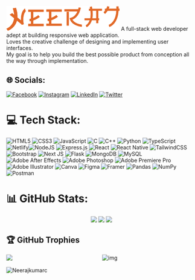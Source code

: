 <!-- ![Screenshot](neerajk.png) -->
<img src="neerajk.png" alt="drawing" width="300"/>
A full-stack web developer adept at building responsive web application.<br>Loves the creative challenge of designing and implementing user interfaces.<br>My goal is to help you build the best possible product from conception all the way through implementation.

## 🌐 Socials:
[![Facebook](https://img.shields.io/badge/Facebook-%231877F2.svg?logo=Facebook&logoColor=white)](https://facebook.com/neerajkumar.chaudhary.94695) [![Instagram](https://img.shields.io/badge/Instagram-%23E4405F.svg?logo=Instagram&logoColor=white)](https://instagram.com/neerajchaudhary.31) [![LinkedIn](https://img.shields.io/badge/LinkedIn-%230077B5.svg?logo=linkedin&logoColor=white)](https://linkedin.com/in/neerajkumar31) [![Twitter](https://img.shields.io/badge/Twitter-%231DA1F2.svg?logo=Twitter&logoColor=white)](https://twitter.com/neerajkumar_31) 

# 💻 Tech Stack:
![HTML5](https://img.shields.io/badge/html5-%23E34F26.svg?style=for-the-badge&logo=html5&logoColor=white) ![CSS3](https://img.shields.io/badge/css3-%231572B6.svg?style=for-the-badge&logo=css3&logoColor=white) ![JavaScript](https://img.shields.io/badge/javascript-%23323330.svg?style=for-the-badge&logo=javascript&logoColor=%23F7DF1E) ![C](https://img.shields.io/badge/c-%2300599C.svg?style=for-the-badge&logo=c&logoColor=white) ![C++](https://img.shields.io/badge/c++-%2300599C.svg?style=for-the-badge&logo=c%2B%2B&logoColor=white) ![Python](https://img.shields.io/badge/python-3670A0?style=for-the-badge&logo=python&logoColor=ffdd54) ![TypeScript](https://img.shields.io/badge/typescript-%23007ACC.svg?style=for-the-badge&logo=typescript&logoColor=white) ![Netlify](https://img.shields.io/badge/netlify-%23000000.svg?style=for-the-badge&logo=netlify&logoColor=#00C7B7)![NodeJS](https://img.shields.io/badge/node.js-6DA55F?style=for-the-badge&logo=node.js&logoColor=white) ![Express.js](https://img.shields.io/badge/express.js-%23404d59.svg?style=for-the-badge&logo=express&logoColor=%2361DAFB) ![React](https://img.shields.io/badge/react-%2320232a.svg?style=for-the-badge&logo=react&logoColor=%2361DAFB) ![React Native](https://img.shields.io/badge/react_native-%2320232a.svg?style=for-the-badge&logo=react&logoColor=%2361DAFB) ![TailwindCSS](https://img.shields.io/badge/tailwindcss-%2338B2AC.svg?style=for-the-badge&logo=tailwind-css&logoColor=white) ![Bootstrap](https://img.shields.io/badge/bootstrap-%23563D7C.svg?style=for-the-badge&logo=bootstrap&logoColor=white) ![Next JS](https://img.shields.io/badge/Next-black?style=for-the-badge&logo=next.js&logoColor=white) ![Flask](https://img.shields.io/badge/flask-%23000.svg?style=for-the-badge&logo=flask&logoColor=white) ![MongoDB](https://img.shields.io/badge/MongoDB-%234ea94b.svg?style=for-the-badge&logo=mongodb&logoColor=white) ![MySQL](https://img.shields.io/badge/mysql-%2300f.svg?style=for-the-badge&logo=mysql&logoColor=white) ![Adobe After Effects](https://img.shields.io/badge/Adobe%20After%20Effects-9999FF.svg?style=for-the-badge&logo=Adobe%20After%20Effects&logoColor=white) ![Adobe Photoshop](https://img.shields.io/badge/adobephotoshop-%2331A8FF.svg?style=for-the-badge&logo=adobephotoshop&logoColor=white) ![Adobe Premiere Pro](https://img.shields.io/badge/Adobe%20Premiere%20Pro-9999FF.svg?style=for-the-badge&logo=Adobe%20Premiere%20Pro&logoColor=white) ![Adobe Illustrator](https://img.shields.io/badge/adobeillustrator-%23FF9A00.svg?style=for-the-badge&logo=adobeillustrator&logoColor=white) ![Canva](https://img.shields.io/badge/Canva-%2300C4CC.svg?style=for-the-badge&logo=Canva&logoColor=white) 	![Figma](https://img.shields.io/badge/figma-%23F24E1E.svg?style=for-the-badge&logo=figma&logoColor=white) ![Framer](https://img.shields.io/badge/Framer-black?style=for-the-badge&logo=framer&logoColor=blue) ![Pandas](https://img.shields.io/badge/pandas-%23150458.svg?style=for-the-badge&logo=pandas&logoColor=white) ![NumPy](https://img.shields.io/badge/numpy-%23013243.svg?style=for-the-badge&logo=numpy&logoColor=white) ![Postman](https://img.shields.io/badge/Postman-FF6C37?style=for-the-badge&logo=postman&logoColor=white)

# 📊 GitHub Stats:
<p align="center">
  <img src="https://github-readme-stats.vercel.app/api?username=Neerajkumarc&theme=dark&hide_border=false&include_all_commits=false&count_private=false"/>
  <img src="https://github-readme-streak-stats.herokuapp.com/?user=Neerajkumarc&theme=dark&hide_border=false"/>
   <img width="500" src= "https://github-readme-stats.vercel.app/api/top-langs/?username=Neerajkumarc&theme=dark&hide_border=false&include_all_commits=false&count_private=false&layout=compact" />
</p>

## 🏆 GitHub Trophies
 <p>
  <img  src="https://github-profile-trophy.vercel.app/?username=Neerajkumarc&theme=tokyonight&no-frame=true&no-bg=false&margin-w=4"/>
  <img align="right" width="250" src="https://user-images.githubusercontent.com/78979288/214773891-40bdf03f-512c-483a-a54f-41573dfd838e.gif" alt="img"/></p>
<p align="bottom"> <img src="https://komarev.com/ghpvc/?username=Neerajkumar&label=Profile%20views&color=0e75b6&style=flat" alt="Neerajkumarc" /> </p>
